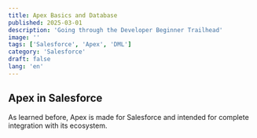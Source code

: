 ```yaml
---
title: Apex Basics and Database
published: 2025-03-01
description: 'Going through the Developer Beginner Trailhead'
image: ''
tags: ['Salesforce', 'Apex', 'DML']
category: 'Salesforce'
draft: false 
lang: 'en'
---
```


## Apex in Salesforce
As learned before, Apex is made for Salesforce and intended for complete integration with its ecosystem. 